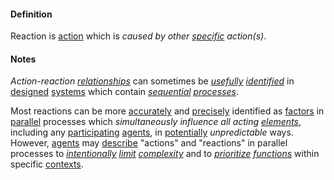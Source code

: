 #### Definition

Reaction is [action](https://github.com/gcassel/Modular-Organization-Terminology/blob/master/terms/act.md) which is *caused by other [specific](https://github.com/gcassel/Modular-Organization-Terminology/blob/master/terms/specific.md) action(s)*.
 
#### Notes

*Action-reaction [relationships](https://github.com/gcassel/Modular-Organization-Terminology/blob/master/terms/relate.md)* can sometimes be *[usefully](https://github.com/gcassel/Modular-Organization-Terminology/blob/master/terms/use.md) [identified](https://github.com/gcassel/Modular-Organization-Terminology/blob/master/terms/identify.md)* in [designed](https://github.com/gcassel/Modular-Organization-Terminology/blob/master/terms/design.md) [systems](https://github.com/gcassel/Modular-Organization-Terminology/blob/master/terms/system.md) which contain *[sequential](https://github.com/gcassel/Modular-Organization-Terminology/blob/master/terms/sequence.md) [processes](https://github.com/gcassel/Modular-Organization-Terminology/blob/master/terms/process.md)*.  

Most reactions can be more [accurately](https://github.com/gcassel/Modular-Organization-Terminology/blob/master/terms/accuracy.md) and [precisely](https://github.com/gcassel/Modular-Organization-Terminology/blob/master/terms/specialize.md) identified as [factors](https://github.com/gcassel/Modular-Organization-Terminology/blob/master/terms/factor.md) in [parallel](https://github.com/gcassel/Modular-Organization-Terminology/blob/master/terms/parallel.md) processes which *simultaneously influence all acting [elements](https://github.com/gcassel/Modular-Organization-Terminology/blob/master/terms/element.md)*, including any [participating](https://github.com/gcassel/Modular-Organization-Terminology/blob/master/terms/participate.md) [agents](https://github.com/gcassel/Modular-Organization-Terminology/blob/master/terms/agent.md), in [potentially](https://github.com/gcassel/Modular-Organization-Terminology/blob/master/terms/potential.md) *unpredictable* ways.  However, [agents](https://github.com/gcassel/Modular-Organization-Terminology/blob/master/terms/agent.md) may [describe](https://github.com/gcassel/Modular-Organization-Terminology/blob/master/terms/describe.md) "actions" and "reactions" in parallel processes to *[intentionally](https://github.com/gcassel/Modular-Organization-Terminology/blob/master/terms/intend.md) [limit](https://github.com/gcassel/Modular-Organization-Terminology/blob/master/terms/limit.md) [complexity](https://github.com/gcassel/Modular-Organization-Terminology/blob/master/terms/complexity.md)* and to *[prioritize](https://github.com/gcassel/Modular-Organization-Terminology/blob/master/terms/prioritize.md) [functions](https://github.com/gcassel/Modular-Organization-Terminology/blob/master/terms/function.md)* within specific [contexts](https://github.com/gcassel/Modular-Organization-Terminology/blob/master/terms/context.md). 
